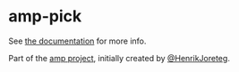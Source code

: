# amp-pick

See [the documentation](http://amp.ampersandjs.com#amp-pick) for more info.

Part of the [amp project](http://amp.ampersandjs.com#amp-pick), initially created by [@HenrikJoreteg](http://twitter.com/henrikjoreteg).